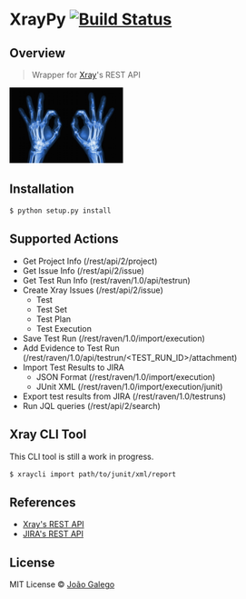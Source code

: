 # XrayPy [![Build Status][travis-image]][travis-url]

## Overview

> Wrapper for <a href="https://marketplace.atlassian.com/plugins/com.xpandit.plugins.xray/server/overview">Xray</a>&#39;s REST API

<img src="https://github.com/JGalego/XrayPy/blob/master/images/Xray.jpeg?raw=true" width="200"/>

## Installation

```sh
$ python setup.py install
```

## Supported Actions

* Get Project Info (/rest/api/2/project)
* Get Issue Info (/rest/api/2/issue)
* Get Test Run Info (rest/raven/1.0/api/testrun)
* Create Xray Issues (/rest/api/2/issue)
    * Test
    * Test Set
    * Test Plan
    * Test Execution
* Save Test Run (/rest/raven/1.0/import/execution)
* Add Evidence to Test Run (/rest/raven/1.0/api/testrun/<TEST_RUN_ID>/attachment)
* Import Test Results to JIRA
    * JSON Format (/rest/raven/1.0/import/execution)
    * JUnit XML (/rest/raven/1.0/import/execution/junit)
* Export test results from JIRA (/rest/raven/1.0/testruns)
* Run JQL queries (/rest/api/2/search)

## Xray CLI Tool

This CLI tool is still a work in progress.

```sh
$ xraycli import path/to/junit/xml/report
```

## References

* <a href="https://confluence.xpand-addons.com/display/XRAY/REST+API">Xray's REST API</a>
* <a href="https://developer.atlassian.com/server/jira/platform/rest-apis/">JIRA's REST API</a>

## License

MIT License © [João Galego]()

[travis-image]: https://travis-ci.org/JGalego/XrayPy.svg?branch=master
[travis-url]: https://travis-ci.org/JGalego/XrayPy